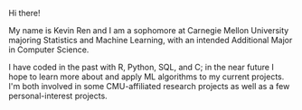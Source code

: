 Hi there!

My name is Kevin Ren and I am a sophomore at Carnegie Mellon University majoring Statistics and Machine Learning, with an intended Additional Major in Computer Science.

I have coded in the past with R, Python, SQL, and C; in the near future I hope to learn more about and apply ML algorithms to my current projects. I'm both involved in some CMU-affiliated research projects as well as a few personal-interest projects.
